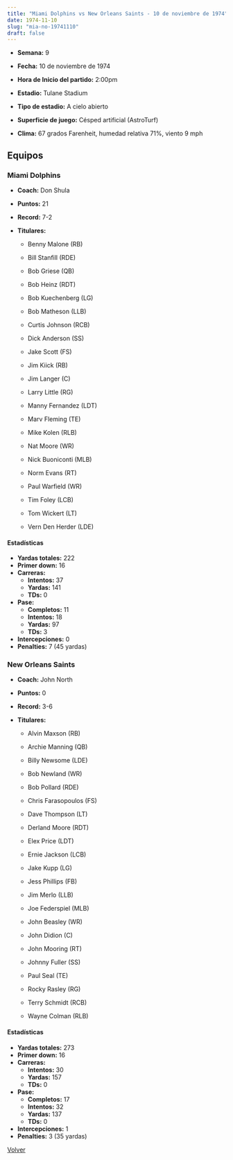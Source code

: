 ```yaml
---
title: "Miami Dolphins vs New Orleans Saints - 10 de noviembre de 1974"
date: 1974-11-10
slug: "mia-no-19741110"
draft: false
---
```


* **Semana:** 9
* **Fecha:** 10 de noviembre de 1974

* **Hora de Inicio del partido:** 2:00pm
* **Estadio:** Tulane Stadium
* **Tipo de estadio:** A cielo abierto
* **Superficie de juego:** Césped artificial (AstroTurf)
* **Clima:** 67 grados Farenheit, humedad relativa 71%, viento 9 mph

## Equipos


### Miami Dolphins
* **Coach:** Don Shula
* **Puntos:** 21
* **Record:** 7-2
* **Titulares:** 

  * Benny Malone (RB) 

  * Bill Stanfill (RDE) 

  * Bob Griese (QB) 

  * Bob Heinz (RDT) 

  * Bob Kuechenberg (LG) 

  * Bob Matheson (LLB) 

  * Curtis Johnson (RCB) 

  * Dick Anderson (SS) 

  * Jake Scott (FS) 

  * Jim Kiick (RB) 

  * Jim Langer (C) 

  * Larry Little (RG) 

  * Manny Fernandez (LDT) 

  * Marv Fleming (TE) 

  * Mike Kolen (RLB) 

  * Nat Moore (WR) 

  * Nick Buoniconti (MLB) 

  * Norm Evans (RT) 

  * Paul Warfield (WR) 

  * Tim Foley (LCB) 

  * Tom Wickert (LT) 

  * Vern Den Herder (LDE) 

#### Estadísticas
* **Yardas totales:** 222
* **Primer down:** 16
* **Carreras:**
  * **Intentos:** 37
  * **Yardas:** 141
  * **TDs:** 0
* **Pase:**
  * **Completos:** 11
  * **Intentos:** 18
  * **Yardas:** 97
  * **TDs:** 3
* **Intercepciones:** 0
* **Penalties:** 7 (45 yardas)

### New Orleans Saints
* **Coach:** John North
* **Puntos:** 0
* **Record:** 3-6
* **Titulares:** 

  * Alvin Maxson (RB) 

  * Archie Manning (QB) 

  * Billy Newsome (LDE) 

  * Bob Newland (WR) 

  * Bob Pollard (RDE) 

  * Chris Farasopoulos (FS) 

  * Dave Thompson (LT) 

  * Derland Moore (RDT) 

  * Elex Price (LDT) 

  * Ernie Jackson (LCB) 

  * Jake Kupp (LG) 

  * Jess Phillips (FB) 

  * Jim Merlo (LLB) 

  * Joe Federspiel (MLB) 

  * John Beasley (WR) 

  * John Didion (C) 

  * John Mooring (RT) 

  * Johnny Fuller (SS) 

  * Paul Seal (TE) 

  * Rocky Rasley (RG) 

  * Terry Schmidt (RCB) 

  * Wayne Colman (RLB) 

#### Estadísticas
* **Yardas totales:** 273
* **Primer down:** 16
* **Carreras:**
  * **Intentos:** 30
  * **Yardas:** 157
  * **TDs:** 0
* **Pase:**
  * **Completos:** 17
  * **Intentos:** 32
  * **Yardas:** 137
  * **TDs:** 0
* **Intercepciones:** 1
* **Penalties:** 3 (35 yardas)


[Volver](/historia/1974)
